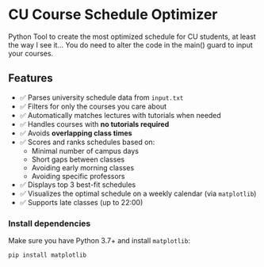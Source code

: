 # CU Course Schedule Optimizer

Python Tool to create the most optimized schedule for CU students, at least the way I see it...
You do need to alter the code in the main() guard to input your courses.

## Features

- ✅ Parses university schedule data from `input.txt`
- ✅ Filters for only the courses you care about
- ✅ Automatically matches lectures with tutorials when needed
- ✅ Handles courses with **no tutorials required**
- ✅ Avoids **overlapping class times**
- ✅ Scores and ranks schedules based on:
  - Minimal number of campus days
  - Short gaps between classes
  - Avoiding early morning classes
  - Avoiding specific professors
- ✅ Displays top 3 best-fit schedules
- ✅ Visualizes the optimal schedule on a weekly calendar (via `matplotlib`)
- ✅ Supports late classes (up to 22:00)

### Install dependencies

Make sure you have Python 3.7+ and install `matplotlib`:

```bash
pip install matplotlib
```